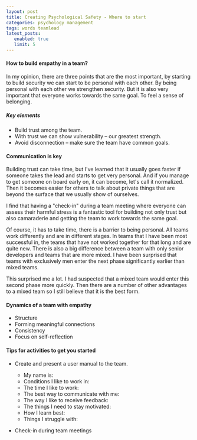 ```yaml
---
layout: post
title: Creating Psychological Safety - Where to start
categories: psychology management
tags: words teamlead
latest_posts:
   enabled: true
   limit: 5
---
```




#### How to build empathy in a team?

In my opinion, there are three points that are the most important, by starting to build security we can start to be personal with each other. By being personal with each other we strengthen security. But it is also very important that everyone works towards the same goal. To feel a sense of belonging.

##### Key elements

* Build trust among the team.
* With trust we can show vulnerability – our greatest strength.
* Avoid disconnection – make sure the team have common goals.

#### Communication is key
Building trust can take time, but I've learned that it usually goes faster if someone takes the lead and starts to get very personal. And if you manage to get someone on board early on, it can become, let's call it normalized. Then it becomes easier for others to talk about private things that are beyond the surface that we usually show of ourselves.

I find that having a "check-in" during a team meeting where everyone can assess their harmful stress is a fantastic tool for building not only trust but also camaraderie and getting the team to work towards the same goal.

Of course, it has to take time, there is a barrier to being personal. All teams work differently and are in different stages. In teams that I have been most successful in, the teams that have not worked together for that long and are quite new. There is also a big difference between a team with only senior developers and teams that are more mixed. I have been surprised that teams with exclusively men enter the next phase significantly earlier than mixed teams.

This surprised me a lot. I had suspected that a mixed team would enter this second phase more quickly. Then there are a number of other advantages to a mixed team so I still believe that it is the best form.

#### Dynamics of a team with empathy

* Structure
* Forming meaningful connections
* Consistency
* Focus on self-reflection

#### Tips for activities to get you started

* Create and present a user manual to the team.
    * My name is:
    * Conditions I like to work in:
    * The time I like to work:
    * The best way to communicate with me:
    * The way I like to receive feedback:
    * The things I need to stay motivated:
    * How I learn best:
    * Things I struggle with:

* Check-in during team meetings
